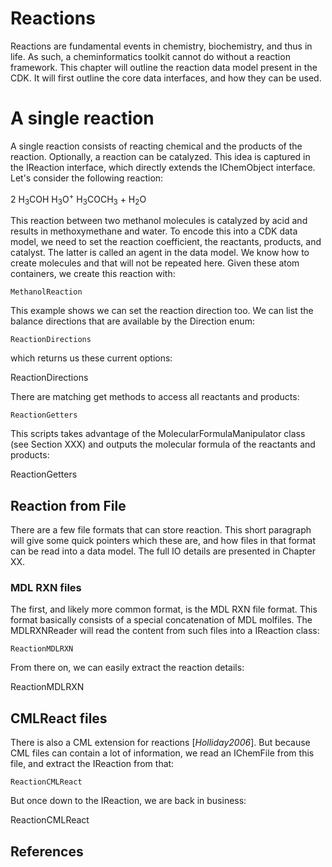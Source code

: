 # Reactions

Reactions are fundamental events in chemistry, biochemistry, and thus in life. As such, a cheminformatics
toolkit cannot do without a <topic>reaction</topic> framework. This chapter will outline the reaction data model present
in the CDK. It will first outline the core data interfaces, and how they can be used.

# A single reaction

A single reaction consists of reacting chemical and the products of the reaction. Optionally, a reaction
can be catalyzed. This idea is captured in the <class>IReaction</class> interface, which directly extends the
<class>IChemObject</class> interface. Let's consider the following reaction:

2 H<sub>3</sub>COH H<sub>3</sub>O<sup>+</sup> H<sub>3</sub>COCH<sub>3</sub> + H<sub>2</sub>O

This reaction between two methanol molecules is catalyzed by acid and results in methoxymethane and
water. To encode this into a CDK data model, we need to set the reaction coefficient, the reactants,
products, and catalyst. The latter is called an agent in the data model. We know how to create molecules
and that will not be repeated here. Given these atom containers, we create this reaction with:

<code>MethanolReaction</code>

This example shows we can set the reaction direction too. We can list the balance directions that
are available by the <class>Direction</class> enum:

<code>ReactionDirections</code>

which returns us these current options:

<out>ReactionDirections</out>

There are matching get methods to access all <topic>reactants</topic> and <topic>products</topic>:

<code>ReactionGetters</code>

This scripts takes advantage of the <class>MolecularFormulaManipulator</class> class (see Section XXX)
and outputs the molecular formula of the reactants and products:

<out>ReactionGetters</out>

## Reaction from File

There are a few file formats that can store reaction. This short paragraph will give some quick pointers
which these are, and how files in that format can be read into a data model. The full IO details are
presented in Chapter XX.

### MDL RXN files

The first, and likely more common format, is the <topic>MDL RXN</topic> file format. This format basically consists of
a special concatenation of MDL molfiles. The <class>MDLRXNReader</class> will read the content from such files into
a <class>IReaction</class> class:

<code>ReactionMDLRXN</code>

From there on, we can easily extract the reaction details:

<out>ReactionMDLRXN</out>

## CMLReact files

There is also a CML extension for reactions [<cite>Holliday2006</cite>]. But because CML files can contain a lot
of information, we read an <class>IChemFile</class> from this file, and extract the <class>IReaction</class> from that:

<code>ReactionCMLReact</code>

But once down to the <class>IReaction</class>, we are back in business:

<out>ReactionCMLReact</out>

## References

<references/>

